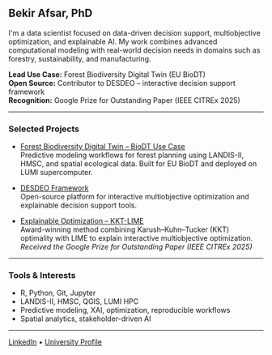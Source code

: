 ## Bekir Afsar, PhD

I'm a data scientist focused on data-driven decision support, multiobjective optimization, and explainable AI. My work combines advanced computational modeling with real-world decision needs in domains such as forestry, sustainability, and manufacturing.

**Lead Use Case:** Forest Biodiversity Digital Twin (EU BioDT)  
**Open Source:** Contributor to DESDEO – interactive decision support framework  
**Recognition:** Google Prize for Outstanding Paper (IEEE CITREx 2025)

---

### Selected Projects

- [Forest Biodiversity Digital Twin – BioDT Use Case](https://github.com/BioDT/uc-forest-bird)  
  Predictive modeling workflows for forest planning using LANDIS-II, HMSC, and spatial ecological data. Built for EU BioDT and deployed on LUMI supercomputer.

- [DESDEO Framework](https://github.com/industrial-optimization-group/desdeo)  
  Open-source platform for interactive multiobjective optimization and explainable decision support tools.

- [Explainable Optimization – KKT-LIME](https://github.com/industrial-optimization-group/kkt-lime-explanations)  
  Award-winning method combining Karush–Kuhn–Tucker (KKT) optimality with LIME to explain interactive multiobjective optimization.  
  *Received the Google Prize for Outstanding Paper (IEEE CITREx 2025)*

---

### Tools & Interests

- R, Python, Git, Jupyter  
- LANDIS-II, HMSC, QGIS, LUMI HPC  
- Predictive modeling, XAI, optimization, reproducible workflows  
- Spatial analytics, stakeholder-driven AI

---

[LinkedIn](https://www.linkedin.com/in/bekirafsar) • [University Profile](https://www.jyu.fi/en/people/bekir-afsar)
